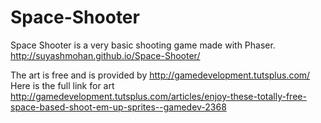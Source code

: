 Space-Shooter
=============

Space Shooter is a very basic shooting game made with Phaser.
http://suyashmohan.github.io/Space-Shooter/

The art is free and is provided by http://gamedevelopment.tutsplus.com/
Here is the full link for art http://gamedevelopment.tutsplus.com/articles/enjoy-these-totally-free-space-based-shoot-em-up-sprites--gamedev-2368
